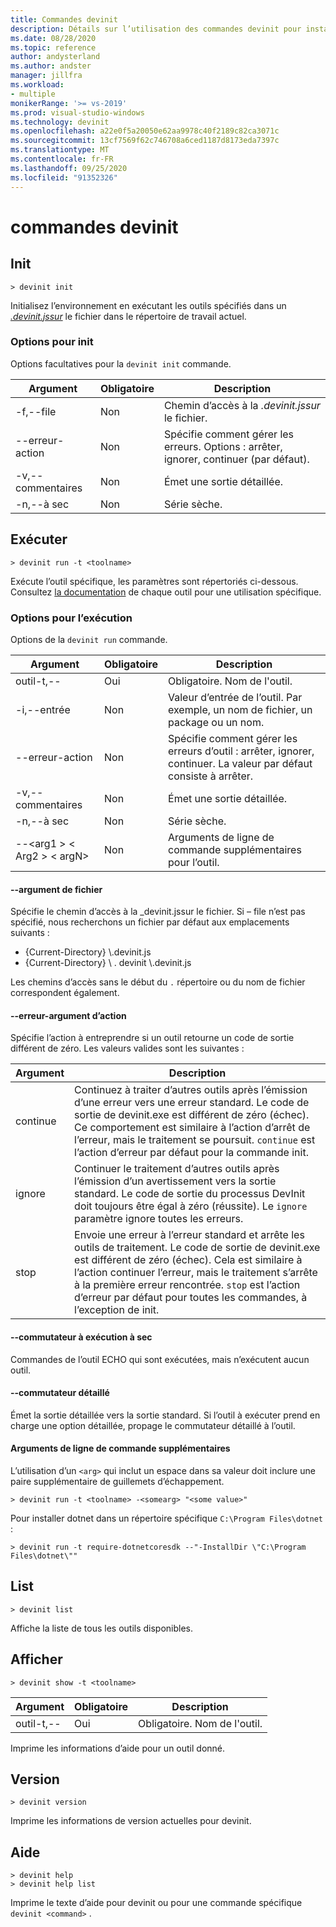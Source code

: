 ```yaml
---
title: Commandes devinit
description: Détails sur l’utilisation des commandes devinit pour installer des composants.
ms.date: 08/28/2020
ms.topic: reference
author: andysterland
ms.author: andster
manager: jillfra
ms.workload:
- multiple
monikerRange: '>= vs-2019'
ms.prod: visual-studio-windows
ms.technology: devinit
ms.openlocfilehash: a22e0f5a20050e62aa9978c40f2189c82ca3071c
ms.sourcegitcommit: 13cf7569f62c746708a6ced1187d8173eda7397c
ms.translationtype: MT
ms.contentlocale: fr-FR
ms.lasthandoff: 09/25/2020
ms.locfileid: "91352326"
---
```

# <a name="devinit-commands"></a>commandes devinit

## <a name="init"></a>Init

```console
> devinit init
```

Initialisez l’environnement en exécutant les outils spécifiés dans un [_.devinit.jssur_](devinit-json.md) le fichier dans le répertoire de travail actuel.  

### <a name="options-for-init"></a>Options pour init

Options facultatives pour la `devinit init` commande.

| Argument             | Obligatoire | Description                                                               |
|----------------------|----------|---------------------------------------------------------------------------|
| -f,--file           | Non       | Chemin d’accès à la _.devinit.jssur_ le fichier.                                         |
| --erreur-action       | Non       | Spécifie comment gérer les erreurs. Options : arrêter, ignorer, continuer (par défaut).|
| -v,--commentaires         | Non       | Émet une sortie détaillée.                                                      |
| -n,--à sec         | Non       | Série sèche.                                                                  |

## <a name="run"></a>Exécuter

```console
> devinit run -t <toolname>
```

Exécute l’outil spécifique, les paramètres sont répertoriés ci-dessous. Consultez [la documentation](devinit-tool-list.md) de chaque outil pour une utilisation spécifique.

### <a name="options-for-run"></a>Options pour l’exécution

Options de la `devinit run` commande.

| Argument                                  | Obligatoire | Description                                                                          |
|-------------------------------------------|----------|--------------------------------------------------------------------------------------|
| outil-t,--                                 | Oui      | Obligatoire. Nom de l'outil.                                                             |
| -i,--entrée                                | Non       | Valeur d’entrée de l’outil. Par exemple, un nom de fichier, un package ou un nom.                           |
| --erreur-action                            | Non       | Spécifie comment gérer les erreurs d’outil : arrêter, ignorer, continuer. La valeur par défaut consiste à arrêter. |
| -v,--commentaires                              | Non       | Émet une sortie détaillée.                                                                 |
| -n,--à sec                              | Non       | Série sèche.                                                                             |
| --&lt;arg1 &gt; &lt; Arg2 &gt; &lt; argN&gt;  | Non       | Arguments de ligne de commande supplémentaires pour l’outil.                                       |

#### <a name="--file-argument"></a>--argument de fichier

Spécifie le chemin d’accès à la _devinit.jssur le fichier. Si – file n’est pas spécifié, nous recherchons un fichier par défaut aux emplacements suivants :

* {Current-Directory} \\.devinit.js
* {Current-Directory} \\ . devinit \\.devinit.js

Les chemins d’accès sans le début du `.` répertoire ou du nom de fichier correspondent également.

#### <a name="--error-action-argument"></a>--erreur-argument d’action

Spécifie l’action à entreprendre si un outil retourne un code de sortie différent de zéro. Les valeurs valides sont les suivantes :

| Argument | Description                                                                                                                                                                                                                                                                           |
|----------|---------------------------------------------------------------------------------------------------------------------------------------------------------------------------------------------------------------------------------------------------------------------------------------|
| continue | Continuez à traiter d’autres outils après l’émission d’une erreur vers une erreur standard. Le code de sortie de devinit.exe est différent de zéro (échec). Ce comportement est similaire à l’action d’arrêt de l’erreur, mais le traitement se poursuit. `continue` est l’action d’erreur par défaut pour la commande init.              |
| ignore   | Continuer le traitement d’autres outils après l’émission d’un avertissement vers la sortie standard. Le code de sortie du processus DevInit doit toujours être égal à zéro (réussite). Le `ignore` paramètre ignore toutes les erreurs.                                                                                                      |
| stop     | Envoie une erreur à l’erreur standard et arrête les outils de traitement. Le code de sortie de devinit.exe est différent de zéro (échec). Cela est similaire à l’action continuer l’erreur, mais le traitement s’arrête à la première erreur rencontrée. `stop` est l’action d’erreur par défaut pour toutes les commandes, à l’exception de init. |

#### <a name="--dry-run-switch"></a>--commutateur à exécution à sec

Commandes de l’outil ECHO qui sont exécutées, mais n’exécutent aucun outil. 

#### <a name="--verbose-switch"></a>--commutateur détaillé

Émet la sortie détaillée vers la sortie standard. Si l’outil à exécuter prend en charge une option détaillée, propage le commutateur détaillé à l’outil.

#### <a name="additional-command-line-arguments"></a>Arguments de ligne de commande supplémentaires

L’utilisation d’un `<arg>` qui inclut un espace dans sa valeur doit inclure une paire supplémentaire de guillemets d’échappement.

```console
> devinit run -t <toolname> -<somearg> "<some value>"
```

Pour installer dotnet dans un répertoire spécifique `C:\Program Files\dotnet` :

```console
> devinit run -t require-dotnetcoresdk --"-InstallDir \"C:\Program Files\dotnet\""
```

## <a name="list"></a>List

```console
> devinit list
```

Affiche la liste de tous les outils disponibles.

## <a name="show"></a>Afficher

```console
> devinit show -t <toolname>
```

| Argument       | Obligatoire | Description                                                                          |
|----------------|----------|--------------------------------------------------------------------------------------|
| outil-t,--      | Oui      | Obligatoire. Nom de l'outil.                                                             |

Imprime les informations d’aide pour un outil donné.

## <a name="version"></a>Version

```console
> devinit version
```

Imprime les informations de version actuelles pour devinit.

## <a name="help"></a>Aide

```console
> devinit help
> devinit help list
```

Imprime le texte d’aide pour devinit ou pour une commande spécifique `devinit <command>` .
 